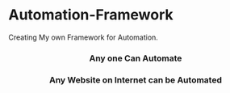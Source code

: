 # Automation-Framework
Creating My own Framework for Automation.


<h3 align='center'>
  Any one Can Automate
</h3>

<h3 align='center'>
  Any Website on Internet can be Automated
</h3>

